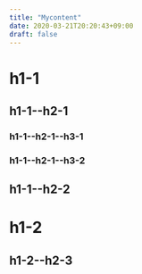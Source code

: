 ```yaml
---
title: "Mycontent"
date: 2020-03-21T20:20:43+09:00
draft: false
---
```


# h1-1

## h1-1--h2-1

### h1-1--h2-1--h3-1

### h1-1--h2-1--h3-2

## h1-1--h2-2

# h1-2

## **h1-2--h2-3**

